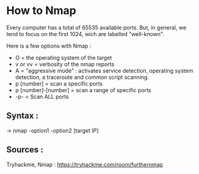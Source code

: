 # How to Nmap

Every computer has a total of 65535 available ports. But, in general, we tend to focus on the first 1024, wich are labelled "well-known".

Here is a few options with Nmap : 

- O 	= the operating system of the target
- v or vv	 = verbosity of the nmap reports
- A 	= "aggressive mode" : activates service detection, operating system detection, a traceroute and common script scanning.
- p [number] 	= scan a specific ports
- p [number]-[number] 	= scan a range of specific ports
- -p- 	= Scan ALL ports

## Syntax : 

-> nmap -option1 -option2 [target IP]

## Sources : 

Tryhackme, Nmap : https://tryhackme.com/room/furthernmap
